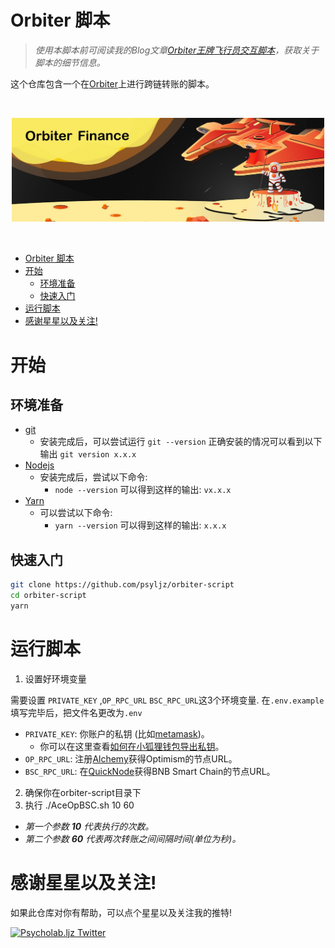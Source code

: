 # Orbiter 脚本

> *使用本脚本前可阅读我的Blog文章[Orbiter王牌飞行员交互脚本](https://psycholabs.notion.site/Orbiter-84fbcfcb351c4b9db63bc8de9f56601f)，获取关于脚本的细节信息。*

这个仓库包含一个在[Orbiter](https://www.orbiter.finance/)上进行跨链转账的脚本。

<br/>
<p align="center">
<img src="./image/orbiter.jpeg" width="500" alt="imcoding move ">
</a>
</p>
<br/>

- [Orbiter 脚本](#orbiter-脚本)
- [开始](#开始)
  - [环境准备](#环境准备)
  - [快速入门](#快速入门)
- [运行脚本](#运行脚本)
- [感谢星星以及关注!](#感谢星星以及关注)

# 开始

## 环境准备

- [git](https://git-scm.com/book/en/v2/Getting-Started-Installing-Git)
  - 安装完成后，可以尝试运行 `git --version` 正确安装的情况可以看到以下输出 `git version x.x.x`
- [Nodejs](https://nodejs.org/en/)
  - 安装完成后，尝试以下命令:
    - `node --version` 可以得到这样的输出: `vx.x.x`
- [Yarn](https://classic.yarnpkg.com/lang/en/docs/install/)
  - 可以尝试以下命令:
    - `yarn --version` 可以得到这样的输出: `x.x.x`
    
## 快速入门

```bash
git clone https://github.com/psyljz/orbiter-script
cd orbiter-script
yarn
```


# 运行脚本

1. 设置好环境变量

需要设置 `PRIVATE_KEY` ,`OP_RPC_URL` `BSC_RPC_URL`这3个环境变量.  在`.env.example`填写完毕后，把文件名更改为`.env`

- `PRIVATE_KEY`: 你账户的私钥 (比如[metamask](https://metamask.io/))。
  - 你可以在这里查看[如何在小狐狸钱包导出私钥](https://metamask.zendesk.com/hc/en-us/articles/360015289632-How-to-Export-an-Account-Private-Key)。
- `OP_RPC_URL`:  注册[Alchemy](https://alchemy.com/?r=0ede4fdf6cd368f9)获得Optimism的节点URL。
- `BSC_RPC_URL`:  在[QuickNode](https://www.quicknode.com/)获得BNB Smart Chain的节点URL。

2. 确保你在orbiter-script目录下
3. 执行 ./AceOpBSC.sh 10 60  
  - *第一个参数 **10** 代表执行的次数。* 
  - *第二个参数 **60** 代表两次转账之间间隔时间(单位为秒)。*

# 感谢星星以及关注!

如果此仓库对你有帮助，可以点个星星以及关注我的推特!

[![Psycholab.ljz Twitter](https://img.shields.io/badge/Twitter-1DA1F2?style=for-the-badge&logo=twitter&logoColor=white)](https://twitter.com/ljzbtc)







